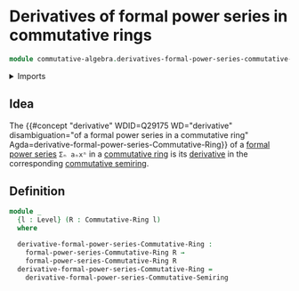 # Derivatives of formal power series in commutative rings

```agda
module commutative-algebra.derivatives-formal-power-series-commutative-rings where
```

<details><summary>Imports</summary>

```agda
open import commutative-algebra.commutative-rings
open import commutative-algebra.derivatives-formal-power-series-commutative-semirings
open import commutative-algebra.formal-power-series-commutative-rings

open import foundation.universe-levels
```

</details>

## Idea

The
{{#concept "derivative" WDID=Q29175 WD="derivative" disambiguation="of a formal power series in a commutative ring" Agda=derivative-formal-power-series-Commutative-Ring}}
of a
[formal power series](commutative-algebra.formal-power-series-commutative-semirings.md)
`Σₙ aₙxⁿ` in a [commutative ring](commutative-algebra.commutative-rings.md) is
its
[derivative](commutative-algebra.derivatives-formal-power-series-commutative-semirings.md)
in the corresponding
[commutative semiring](commutative-algebra.commutative-semirings.md).

## Definition

```agda
module _
  {l : Level} (R : Commutative-Ring l)
  where

  derivative-formal-power-series-Commutative-Ring :
    formal-power-series-Commutative-Ring R →
    formal-power-series-Commutative-Ring R
  derivative-formal-power-series-Commutative-Ring =
    derivative-formal-power-series-Commutative-Semiring
```
